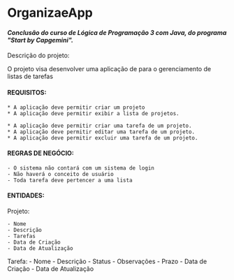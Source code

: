 # OrganizaeApp

#### *Conclusão do curso de Lógica de Programação 3 com Java, do programa "Start by Capgemini".*

Descrição do projeto:

O projeto visa desenvolver uma aplicação de para o gerenciamento de listas de tarefas



#### REQUISITOS: 

	* A aplicação deve permitir criar um projeto
	* A aplicação deve permitir exibir a lista de projetos.
	
	* A aplicação deve permitir criar uma tarefa de um projeto. 
	* A aplicação deve permitir editar uma tarefa de um projeto.
	* A aplicação deve permitir excluir uma tarefa de um projeto.

#### REGRAS DE NEGÓCIO:

	- O sistema não contará com um sistema de login
	- Não haverá o conceito de usuário
	- Toda tarefa deve pertencer a uma lista

#### ENTIDADES:

Projeto:

	- Nome
	- Descrição
	- Tarefas
	- Data de Criação
	- Data de Atualização

Tarefa:
	- Nome
	- Descrição
	- Status
	- Observações
	- Prazo
	- Data de Criação
	- Data de Atualização

